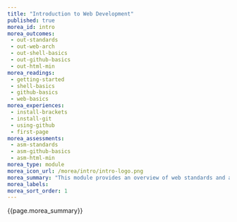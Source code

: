 ```yaml
---
title: "Introduction to Web Development"
published: true
morea_id: intro
morea_outcomes:
 - out-standards
 - out-web-arch
 - out-shell-basics
 - out-github-basics
 - out-html-min
morea_readings:
 - getting-started
 - shell-basics
 - github-basics
 - web-basics
morea_experiences:
 - install-brackets
 - install-git
 - using-github
 - first-page
morea_assessments:
 - asm-standards
 - asm-github-basics
 - asm-html-min
morea_type: module
morea_icon_url: /morea/intro/intro-logo.png
morea_summary: "This module provides an overview of web standards and architecture and an introduction to web development."
morea_labels:
morea_sort_order: 1
---
```


{{page.morea_summary}}
